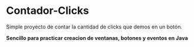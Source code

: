 # Contador-Clicks

Simple proyecto de contar la cantidad de clicks que demos en un botón. 

**Sencillo para practicar creacion de ventanas, botones y eventos en Java**
